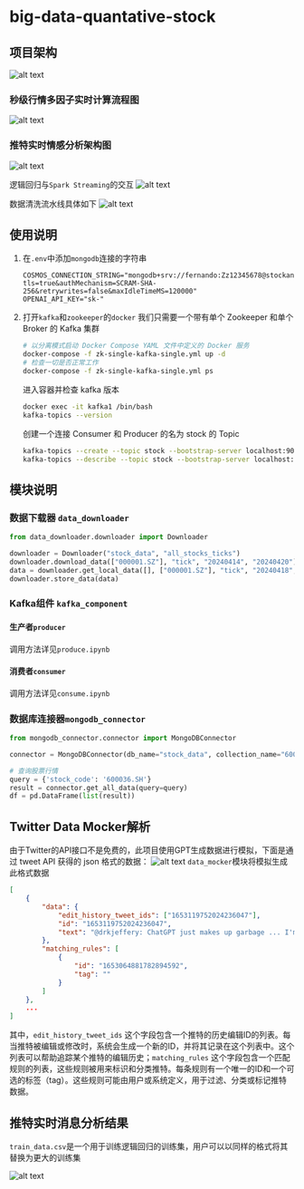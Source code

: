 # big-data-quantative-stock
## 项目架构
![alt text](imgs/stock_platform_components.png)

### 秒级行情多因子实时计算流程图
![alt text](imgs/stock_analysis_process.png)

### 推特实时情感分析架构图
![alt text](imgs/tick_architecture.png)

逻辑回归与`Spark Streaming`的交互
![alt text](imgs/lr_pipeline.png)

数据清洗流水线具体如下
![alt text](imgs/ml_pipeline.png)

## 使用说明
1. 在`.env`中添加`mongodb`连接的字符串
    ```
    COSMOS_CONNECTION_STRING="mongodb+srv://fernando:Zz12345678@stockanalysis.mongocluster.cosmos.azure.com/?tls=true&authMechanism=SCRAM-SHA-256&retrywrites=false&maxIdleTimeMS=120000"
    OPENAI_API_KEY="sk-"
    ```
2. 打开`kafka`和`zookeeper`的`docker`
我们只需要一个带有单个 Zookeeper 和单个 Broker 的 Kafka 集群
    ```bash
    # 以分离模式启动 Docker Compose YAML 文件中定义的 Docker 服务
    docker-compose -f zk-single-kafka-single.yml up -d
    # 检查一切是否正常工作
    docker-compose -f zk-single-kafka-single.yml ps
    ```

    进入容器并检查 kafka 版本
    ```bash
    docker exec -it kafka1 /bin/bash
    kafka-topics --version
    ```

    创建一个连接 Consumer 和 Producer 的名为 stock 的 Topic
    ```bash
    kafka-topics --create --topic stock --bootstrap-server localhost:9092
    kafka-topics --describe --topic stock --bootstrap-server localhost:9092
    ```

## 模块说明
### 数据下载器 `data_downloader`
```python
from data_downloader.downloader import Downloader

downloader = Downloader("stock_data", "all_stocks_ticks")
downloader.download_data(["000001.SZ"], "tick", "20240414", "20240420")
data = downloader.get_local_data([], ["000001.SZ"], "tick", "20240418", "20240420", -1, "none", True, "")
downloader.store_data(data)
```

### Kafka组件 `kafka_component`
#### 生产者`producer`
调用方法详见`produce.ipynb`

#### 消费者`consumer`
调用方法详见`consume.ipynb`

### 数据库连接器`mongodb_connector`
```python
from mongodb_connector.connector import MongoDBConnector

connector = MongoDBConnector(db_name="stock_data", collection_name="600036.SH")

# 查询股票行情
query = {'stock_code': '600036.SH'}
result = connector.get_all_data(query=query)
df = pd.DataFrame(list(result))
```

## Twitter Data Mocker解析
由于Twitter的API接口不是免费的，此项目使用GPT生成数据进行模拟，下面是通过 tweet API 获得的 json 格式的数据：
![alt text](imgs/tweet_structure.png)
`data_mocker`模块将模拟生成此格式数据
```json
[
    {
        "data": {
            "edit_history_tweet_ids": ["1653119752024236047"],
            "id": "1653119752024236047",
            "text": "@drkjeffery: ChatGPT just makes up garbage ... I'm slightly struggling to find a use for it ot ..."
        },
        "matching_rules": [
            {
                "id": "1653064881782894592",
                "tag": ""
            }
        ]
    },
    ...
]
```
其中，`edit_history_tweet_ids` 这个字段包含一个推特的历史编辑ID的列表。每当推特被编辑或修改时，系统会生成一个新的ID，并将其记录在这个列表中。这个列表可以帮助追踪某个推特的编辑历史；`matching_rules` 这个字段包含一个匹配规则的列表，这些规则被用来标识和分类推特。每条规则有一个唯一的ID和一个可选的标签（tag）。这些规则可能由用户或系统定义，用于过滤、分类或标记推特数据。

## 推特实时消息分析结果
`train_data.csv`是一个用于训练逻辑回归的训练集，用户可以以同样的格式将其替换为更大的训练集

![alt text](imgs/twitter_analysis.png)